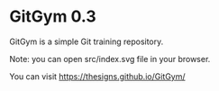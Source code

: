 # GitGym 0.3

GitGym is a simple Git training repository.

Note: you can open src/index.svg file in your browser.

You can visit https://thesigns.github.io/GitGym/